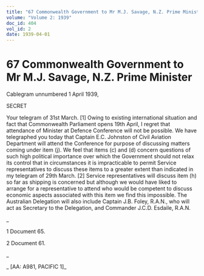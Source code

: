 ```yaml
---
title: "67 Commonwealth Government to Mr M.J. Savage, N.Z. Prime Minister"
volume: "Volume 2: 1939"
doc_id: 404
vol_id: 2
date: 1939-04-01
---
```


# 67 Commonwealth Government to Mr M.J. Savage, N.Z. Prime Minister

Cablegram unnumbered 1 April 1939,

SECRET

Your telegram of 31st March. [1] Owing to existing international situation and fact that Commonwealth Parliament opens 19th April, I regret that attendance of Minister at Defence Conference will not be possible. We have telegraphed you today that Captain E.C. Johnston of Civil Aviation Department will attend the Conference for purpose of discussing matters coming under item (j). We feel that items (c) and (d) concern questions of such high political importance over which the Government should not relax its control that in circumstances it is impracticable to permit Service representatives to discuss these items to a greater extent than indicated in my telegram of 29th March. [2] Service representatives will discuss item (h) so far as shipping is concerned but although we would have liked to arrange for a representative to attend who would be competent to discuss economic aspects associated with this item we find this impossible. The Australian Delegation will also include Captain J.B. Foley, R.A.N., who will act as Secretary to the Delegation, and Commander J.C.D. Esdaile, R.A.N.

_

1 Document 65.

2 Document 61.

_

_ [AA: A981, PACIFIC 1]_
